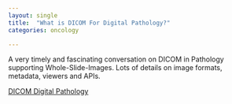 ```yaml
---
layout: single
title:  "What is DICOM For Digital Pathology?"
categories: oncology

---
```

A very timely and fascinating conversation on DICOM in Pathology supporting Whole-Slide-Images. Lots of details on image formats, metadata, viewers and APIs.
 
[DICOM Digital Pathology](https://digitalpathologyplace.com/podcast/what-the-heck-is-dicom-in-pathology-w-david-clunie-pixelmed-publishing/)